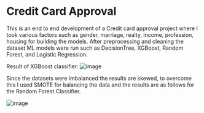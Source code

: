 # Credit Card Approval

This is an end to end development of a Credit card approval project where I took various factors such as gender, marriage, realty, income, profession, housing for building the models. After preprocessing and cleaning the dataset ML models were run such as DecisionTree, XGBoost, Random Forest, and Logistic Regression.

Result of XGBoost classifier:
![image](https://user-images.githubusercontent.com/50734928/188987193-2519e66a-8429-4ee4-af18-2536b4e1719f.png)

Since the datasets were imbalanced the results are skewed, to overcome this I used SMOTE for balancing the data and the results are as follows for the Random Forest Classifier.

![image](https://user-images.githubusercontent.com/50734928/188987692-cc975aa2-c0e3-4b46-9641-84e171e9a90b.png)
